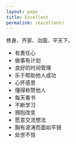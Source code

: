 ```yaml
---
layout: page
title: Excellent
permalink: /excellent/
---
```


修身、齐家、治国、平天下。

* 有責任心
* 做事有计划
* 良好的时间管理
* 乐于帮助他人成功
* 心怀感恩
* 懂得称赞他人
* 每天看书
* 不断学习
* 拥抱改变
* 愿意交流想法
* 胸有波涛而面如平镜
* 处世不惊


